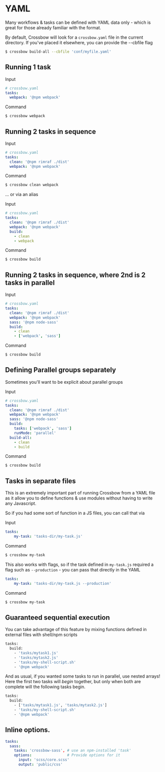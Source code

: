 # YAML

Many workflows & tasks can be defined with YAML data only - which is 
great for those already familiar with the format.
  
By default, Crossbow will look for a `crossbow.yaml` file in the current
directory. If you've placed it elsewhere, you can provide the --cbfile flag

```sh
$ crossbow build-all --cbfile 'conf/myfile.yaml'
```

## Running 1 task

Input

```yml
# crossbow.yaml
tasks:
  webpack: '@npm webpack'
```

Command

```sh
$ crossbow webpack
```

## Running 2 tasks in sequence

Input
```yml
# crossbow.yaml
tasks:
  clean: '@npm rimraf ./dist' 
  webpack: '@npm webpack'
```

Command

```sh
$ crossbow clean webpack
```

... or via an alias 

Input
```yml
# crossbow.yaml
tasks:
  clean: '@npm rimraf ./dist' 
  webpack: '@npm webpack'
  build:
    - clean
    - webpack
```

Command

```sh
$ crossbow build
```

## Running 2 tasks in sequence, where 2nd is 2 tasks in parallel

Input
```yml
# crossbow.yaml
tasks:
  clean: '@npm rimraf ./dist' 
  webpack: '@npm webpack'
  sass: '@npm node-sass'
  build:
    - clean
    - ['webpack', 'sass']
```

Command

```sh
$ crossbow build
```

## Defining Parallel groups separately

Sometimes you'll want to be explicit about parallel groups

Input
```yml
# crossbow.yaml
tasks:
  clean: '@npm rimraf ./dist' 
  webpack: '@npm webpack'
  sass: '@npm node-sass'
  build:
    tasks: ['webpack', 'sass']
    runMode: 'parallel'
  build-all:
    - clean
    - build
```

Command

```sh
$ crossbow build
```

## Tasks in separate files

This is an extremely important part of running Crossbow from a YAML file
 as it allow you to define functions & use modules without having to 
 write any Javascript.
 
So if you had some sort of function in a JS files, you can call that via

Input

```yml
tasks: 
    my-task: 'tasks-dir/my-task.js'
```

Command
```sh 
$ crossbow my-task 
```

This also works with flags, so if the task defined in `my-task.js` required
a flag such as `--production` - you can pass that directly in the YAML

```yml
tasks: 
    my-task: 'tasks-dir/my-task.js --production'
```

Command
```sh 
$ crossbow my-task 
```

## Guaranteed sequential execution

You can take advantage of this feature by mixing functions defined
in external files with shell/npm scripts

```sh
tasks: 
  build:
    - 'tasks/mytask1.js'
    - 'tasks/mytask2.js'
    - 'tasks/my-shell-script.sh'
    - '@npm webpack'
```

And as usual, if you wanted some tasks to run in parallel, use nested arrays!
Here the first two tasks will *begin* together, but only when both are complete
will the following tasks begin.

```sh
tasks: 
  build:
    - ['tasks/mytask1.js', 'tasks/mytask2.js']
    - 'tasks/my-shell-script.sh'
    - '@npm webpack'
```

## Inline options.

```yml
tasks:
  sass:
    tasks: 'crossbow-sass', # use an npm-installed 'task'
    options:                # Provide options for it
      input: 'scss/core.scss'
      output: 'public/css'
```
